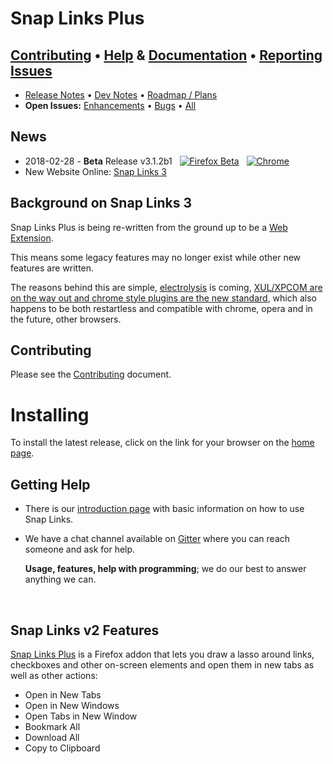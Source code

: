 # Snap Links Plus

## [Contributing](Contributing.md) &bull; [Help](#getting-help) & [Documentation][IntroPage] &bull; [Reporting Issues](Contributing.md#reporting-bugs)

* [Release Notes](ReleaseNotes.md) &bull; [Dev Notes](DevNotes.md) &bull; [Roadmap / Plans]()
* **Open Issues:** [Enhancements][Issues-Enh] &bull; [Bugs][Issues-Bugs] &bull; [All][Issues-Open]

## News

* 2018-02-28 - **Beta** Release v3.1.2b1 &nbsp; [![Firefox Beta][FF16]][MozBeta] &nbsp; [![Chrome][CH16]][ChromeRelease]
* New Website Online: [Snap Links 3](http://cpriest.github.io/SnapLinksPlus/)

## Background on Snap Links 3

Snap Links Plus is being re-written from the ground up to be a [Web Extension](https://developer.mozilla.org/en-US/Add-ons/WebExtensions).

This means some legacy features may no longer exist while other new features are written.

The reasons behind this are simple, [electrolysis](https://wiki.mozilla.org/Electrolysis) is coming, [XUL/XPCOM are on the way out and chrome style plugins are the new standard](https://blog.mozilla.org/addons/2015/08/21/the-future-of-developing-firefox-add-ons/), which also happens to be both restartless and compatible with chrome, opera and in the future, other browsers.



## Contributing

Please see the [Contributing](Contributing.md) document.

# Installing
To install the latest release, click on the link for your browser on the [home page](https://cpriest.github.io/SnapLinksPlus/).

## Getting Help

* There is our [introduction page][IntroPage] with basic information on how to use Snap Links.

* We have a chat channel available on [Gitter][Gitter-Lobby] where you can reach someone and ask for help.

    **Usage, features, help with programming**; we do our best to answer anything we can.

&nbsp;
## Snap Links v2 Features

[Snap Links Plus](https://addons.mozilla.org/en-US/firefox/addon/snaplinksplus/) is a Firefox addon that lets you draw a lasso around links, checkboxes and other on-screen elements and open them in new tabs as  well as other actions:

* Open in New Tabs
* Open in New Windows
* Open Tabs in New Window
* Bookmark All
* Download All
* Copy to Clipboard





[MozBeta]: https://addons.mozilla.org/en-US/firefox/addon/snaplinksplus/
[MozRelease]: https://addons.mozilla.org/en-US/firefox/addon/snaplinksplus/
[ChromeRelease]: #
[FF16]: https://cdnjs.cloudflare.com/ajax/libs/browser-logos/45.3.0/firefox/firefox_16x16.png
[CH16]: https://cdnjs.cloudflare.com/ajax/libs/browser-logos/45.3.0/chrome/chrome_16x16.png
[IntroPage]: http://cpriest.github.io/SnapLinksPlus/welcome
[Gitter-Lobby]: https://gitter.im/SnapLinks/Lobby
[Issues-Open]: https://github.com/cpriest/SnapLinksPlus/issues?utf8=%E2%9C%93&q=is%3Aissue+is%3Aopen+sort%3Aupdated-desc
[Issues-Bugs]: https://github.com/cpriest/SnapLinksPlus/issues?q=is%3Aissue+is%3Aopen+sort%3Aupdated-desc+label%3Abug
[Issues-Enh]: https://github.com/cpriest/SnapLinksPlus/issues?q=is%3Aissue+is%3Aopen+sort%3Aupdated-desc+label%3Aenhancement
[Issues-New]: https://github.com/cpriest/SnapLinksPlus/issues/new
[ForkIcon]: https://cdnjs.cloudflare.com/ajax/libs/octicons/4.4.0/svg/repo-forked.svg
[ForkRepo]: https://github.com/cpriest/SnapLinksPlus#fork-destination-box

